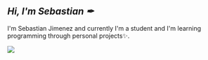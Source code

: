   ## ***Hi, I'm Sebastian ✒***
I'm Sebastian Jimenez and currently I'm a student and I'm learning programming through personal projects✨. 

<img src="https://img.icons8.com/color/48/000000/java-coffee-cup-logo--v1.png"/> 
 
<img alt="" class="hCL kVc L4E MIw" fetchpriority="auto" loading="auto" src="https://i.pinimg.com/originals/1c/4a/45/1c4a4596912277e7b3b209f1ccf49927.gif">





<!--
**SebastianJimenez2007/SebastianJimenez2007** is a ✨ _special_ ✨ repository because its `README.md` (this file) appears on your GitHub profile.

Here are some ideas to get you started:

- 🔭 I’m currently working on ...
- 🌱 I’m currently learning ...
- 👯 I’m looking to collaborate on ...
- 🤔 I’m looking for help with ...
- 💬 Ask me about ...
- 📫 How to reach me: ...
- 😄 Pronouns: ...
- ⚡ Fun fact: ...
-->
